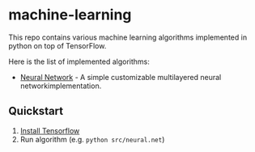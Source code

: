 # machine-learning

This repo contains various machine learning algorithms implemented in python on top of TensorFlow.

Here is the list of implemented algorithms:
 * [Neural Network](src/neural.net) - A simple customizable multilayered neural networkimplementation.

## Quickstart

1. [Install Tensorflow](https://www.tensorflow.org/versions/r0.10/get_started/os_setup.html)
2. Run algorithm (e.g. `python src/neural.net`)
